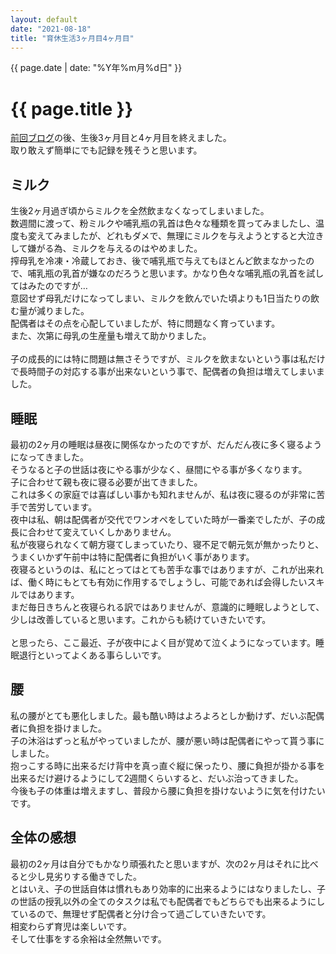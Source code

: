 ```yaml
---
layout: default
date: "2021-08-18"
title: "育休生活3ヶ月目4ヶ月目"
---
```


{{ page.date | date: "%Y年%m月%d日" }}

# {{ page.title }}

[前回ブログ](https://hiraokatakuya.github.io/blog/2021/06/02/childcare_leave)の後、生後3ヶ月目と4ヶ月目を終えました。<br>
取り敢えず簡単にでも記録を残そうと思います。<br>

## ミルク

生後2ヶ月過ぎ頃からミルクを全然飲まなくなってしまいました。<br>
数週間に渡って、粉ミルクや哺乳瓶の乳首は色々な種類を買ってみましたし、温度も変えてみましたが、どれもダメで、無理にミルクを与えようとすると大泣きして嫌がる為、ミルクを与えるのはやめました。<br>
搾母乳を冷凍・冷蔵しておき、後で哺乳瓶で与えてもほとんど飲まなかったので、哺乳瓶の乳首が嫌なのだろうと思います。かなり色々な哺乳瓶の乳首を試してはみたのですが…<br>
意図せず母乳だけになってしまい、ミルクを飲んでいた頃よりも1日当たりの飲む量が減りました。<br>
配偶者はその点を心配していましたが、特に問題なく育っています。<br>
また、次第に母乳の生産量も増えて助かりました。<br>
<br>
子の成長的には特に問題は無さそうですが、ミルクを飲まないという事は私だけで長時間子の対応する事が出来ないという事で、配偶者の負担は増えてしまいました。<br>

## 睡眠

最初の2ヶ月の睡眠は昼夜に関係なかったのですが、だんだん夜に多く寝るようになってきました。<br>
そうなると子の世話は夜にやる事が少なく、昼間にやる事が多くなります。<br>
子に合わせて親も夜に寝る必要が出てきました。<br>
これは多くの家庭では喜ばしい事かも知れませんが、私は夜に寝るのが非常に苦手で苦労しています。<br>
夜中は私、朝は配偶者が交代でワンオペをしていた時が一番楽でしたが、子の成長に合わせて変えていくしかありません。<br>
私が夜寝られなくて朝方寝てしまっていたり、寝不足で朝元気が無かったりと、うまくいかず午前中は特に配偶者に負担がいく事があります。<br>
夜寝るというのは、私にとってはとても苦手な事ではありますが、これが出来れば、働く時にもとても有効に作用するでしょうし、可能であれば会得したいスキルではあります。<br>
まだ毎日きちんと夜寝られる訳ではありませんが、意識的に睡眠しようとして、少しは改善していると思います。これからも続けていきたいです。<br>
<br>
と思ったら、ここ最近、子が夜中によく目が覚めて泣くようになっています。睡眠退行といってよくある事らしいです。<br>

## 腰

私の腰がとても悪化しました。最も酷い時はよろよろとしか動けず、だいぶ配偶者に負担を掛けました。<br>
子の沐浴はずっと私がやっていましたが、腰が悪い時は配偶者にやって貰う事にしました。<br>
抱っこする時に出来るだけ背中を真っ直ぐ縦に保ったり、腰に負担が掛かる事を出来るだけ避けるようにして2週間くらいすると、だいぶ治ってきました。<br>
今後も子の体重は増えますし、普段から腰に負担を掛けないように気を付けたいです。


## 全体の感想

最初の2ヶ月は自分でもかなり頑張れたと思いますが、次の2ヶ月はそれに比べると少し見劣りする働きでした。<br>
とはいえ、子の世話自体は慣れもあり効率的に出来るようにはなりましたし、子の世話の授乳以外の全てのタスクは私でも配偶者でもどちらでも出来るようにしているので、無理せず配偶者と分け合って過ごしていきたいです。<br>
相変わらず育児は楽しいです。<br>
そして仕事をする余裕は全然無いです。
